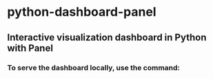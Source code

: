 # python-dashboard-panel
## Interactive visualization dashboard in Python with Panel
### To serve the dashboard locally, use the command:
```HI
